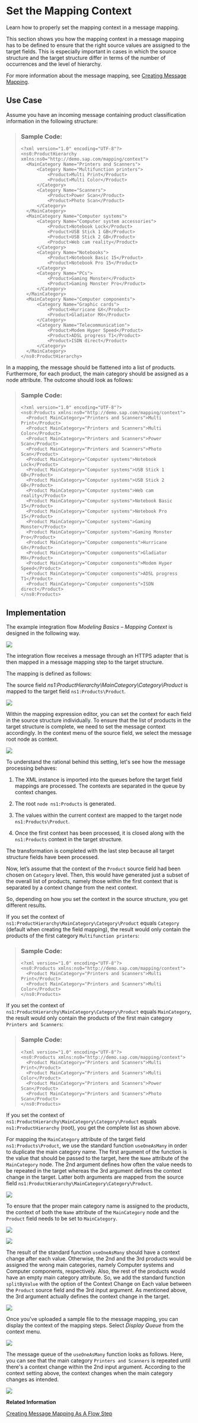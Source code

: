 <!-- loio7a238c0b773e4aa19f2fbffb0b545a70 -->

# Set the Mapping Context

Learn how to properly set the mapping context in a message mapping.

This section shows you how the mapping context in a message mapping has to be defined to ensure that the right source values are assigned to the target fields. This is especially important in cases in which the source structure and the target structure differ in terms of the number of occurrences and the level of hierarchy.

For more information about the message mapping, see [Creating Message Mapping](creating-message-mapping-as-a-flow-step-3d5cb7f.md).



<a name="loio7a238c0b773e4aa19f2fbffb0b545a70__section_tgn_341_cnb"/>

## Use Case

Assume you have an incoming message containing product classification information in the following structure:

> ### Sample Code:  
> ```
> <?xml version="1.0" encoding="UTF-8"?>
> <ns0:ProductHierarchy xmlns:ns0="http://demo.sap.com/mapping/context">
> 	<MainCategory Name="Printers and Scanners">
> 		<Category Name="Multifunction printers">
> 			<Product>Multi Print</Product>
> 			<Product>Multi Color</Product>
> 		</Category>
> 		<Category Name="Scanners">
> 			<Product>Power Scan</Product>
> 			<Product>Photo Scan</Product>
> 		</Category>	
> 	</MainCategory>
> 	<MainCategory Name="Computer systems">
> 		<Category Name="Computer system accessories">
> 			<Product>Notebook Lock</Product>
> 			<Product>USB Stick 1 GB</Product>
> 			<Product>USB Stick 2 GB</Product>
> 			<Product>Web cam reality</Product>
> 		</Category>
> 		<Category Name="Notebooks">
> 			<Product>Notebook Basic 15</Product>
> 			<Product>Notebook Pro 15</Product>
> 		</Category>
> 		<Category Name="PCs">
> 			<Product>Gaming Monster</Product>
> 			<Product>Gaming Monster Pro</Product>
> 		</Category>		
> 	</MainCategory>
> 	<MainCategory Name="Computer components">
> 		<Category Name="Graphic cards">
> 			<Product>Hurricane GX</Product>
> 			<Product>Gladiator MX</Product>
> 		</Category>
> 		<Category Name="Telecommunication">
> 			<Product>Modem Hyper Speed</Product>
> 			<Product>ADSL progress T1</Product>
> 			<Product>ISDN direct</Product>
> 		</Category>	
> 	</MainCategory>
> </ns0:ProductHierarchy>
> ```

In a mapping, the message should be flattened into a list of products. Furthermore, for each product, the main category should be assigned as a node attribute. The outcome should look as follows:

> ### Sample Code:  
> ```
> <?xml version="1.0" encoding="UTF-8"?>
> <ns0:Products xmlns:ns0="http://demo.sap.com/mapping/context">
> 	<Product MainCategory="Printers and Scanners">Multi Print</Product>
> 	<Product MainCategory="Printers and Scanners">Multi Color</Product>
> 	<Product MainCategory="Printers and Scanners">Power Scan</Product>
> 	<Product MainCategory="Printers and Scanners">Photo Scan</Product>
> 	<Product MainCategory="Computer systems">Notebook Lock</Product>
> 	<Product MainCategory="Computer systems">USB Stick 1 GB</Product>
> 	<Product MainCategory="Computer systems">USB Stick 2 GB</Product>
> 	<Product MainCategory="Computer systems">Web cam reality</Product>
> 	<Product MainCategory="Computer systems">Notebook Basic 15</Product>
> 	<Product MainCategory="Computer systems">Notebook Pro 15</Product>
> 	<Product MainCategory="Computer systems">Gaming Monster</Product>
> 	<Product MainCategory="Computer systems">Gaming Monster Pro</Product>
> 	<Product MainCategory="Computer components">Hurricane GX</Product>
> 	<Product MainCategory="Computer components">Gladiator MX</Product>
> 	<Product MainCategory="Computer components">Modem Hyper Speed</Product>
> 	<Product MainCategory="Computer components">ADSL progress T1</Product>
> 	<Product MainCategory="Computer components">ISDN direct</Product>
> </ns0:Products>
> ```



<a name="loio7a238c0b773e4aa19f2fbffb0b545a70__section_ym5_rfb_cnb"/>

## Implementation

The example integration flow *Modeling Basics – Mapping Context* is designed in the following way.

![](images/2009_1_Mapping-Context_iflow_0aeb77a.png)

The integration flow receives a message through an HTTPS adapter that is then mapped in a message mapping step to the target structure.

The mapping is defined as follows:

The source field *ns1:ProductHierarchy\\MainCategory\\Category\\Product* is mapped to the target field `ns1:Products\Product`.

![](images/2009_2_Mapping-Context_mappin_29bab5a.png)

Within the mapping expression editor, you can set the context for each field in the source structure individually. To ensure that the list of products in the target structure is complete, we need to set the message context accordingly. In the context menu of the source field, we select the message root node as context.

![](images/2009_3_Mapping-Context_menu_9abf6ec.png)

To understand the rational behind this setting, let's see how the message processing behaves:

1.  The XML instance is imported into the queues before the target field mappings are processed. The contexts are separated in the queue by context changes.

2.  The root `node ns1:Products` is generated.

3.  The values within the current context are mapped to the target node `ns1:Products\Product`.

4.  Once the first context has been processed, it is closed along with the `ns1:Products` context in the target structure.


The transformation is completed with the last step because all target structure fields have been processed.

Now, let’s assume that the context of the `Product` source field had been chosen on `Category` level. Then, this would have generated just a subset of the overall list of products, namely those within the first context that is separated by a context change from the next context.

So, depending on how you set the context in the source structure, you get different results.

If you set the context of `ns1:ProductHierarchy\MainCategory\Category\Product` equals `Category` \(default when creating the field mapping\), the result would only contain the products of the first category `Multifunction printers`:

> ### Sample Code:  
> ```
> <?xml version="1.0" encoding="UTF-8"?>
> <ns0:Products xmlns:ns0="http://demo.sap.com/mapping/context">
> 	<Product MainCategory="Printers and Scanners">Multi Print</Product>
> 	<Product MainCategory="Printers and Scanners">Multi Color</Product>
> </ns0:Products>
> ```

If you set the context of `ns1:ProductHierarchy\MainCategory\Category\Product` equals `MainCategory`, the result would only contain the products of the first main category `Printers and Scanners`:

> ### Sample Code:  
> ```
> <?xml version="1.0" encoding="UTF-8"?>
> <ns0:Products xmlns:ns0="http://demo.sap.com/mapping/context">
> 	<Product MainCategory="Printers and Scanners">Multi Print</Product>
> 	<Product MainCategory="Printers and Scanners">Multi Color</Product>
> 	<Product MainCategory="Printers and Scanners">Power Scan</Product>
> 	<Product MainCategory="Printers and Scanners">Photo Scan</Product>
> </ns0:Products>
> ```

If you set the context of `ns1:ProductHierarchy\MainCategory\Category\Product` equals `ns1:ProductHierarchy` \(root\), you get the complete list as shown above.

For mapping the `MainCategory` attribute of the target field `ns1:Products\Product`, we use the standard function `useOneAsMany` in order to duplicate the main category name. The first argument of the function is the value that should be passed to the target, here the `Name` attribute of the `MainCategory` node. The 2nd argument defines how often the value needs to be repeated in the target whereas the 3rd argument defines the context change in the target. Latter both arguments are mapped from the source field `ns1:ProductHierarchy\MainCategory\Category\Product`.

![](images/2009_4_Mapping-Context_mappin_15303a4.png)

To ensure that the proper main category name is assigned to the products, the context of both the `Name` attribute of the `MainCategory` node and the `Product` field needs to be set to `MainCategory`.

![](images/2009_5_Mapping-Context_menu_4e5198e.png)

![](images/2009_6_Mapping-Context_menu_a46bb12.png)

The result of the standard function `useOneAsMany` should have a context change after each value. Otherwise, the 2nd and the 3rd products would be assigned the wrong main categories, namely Computer systems and Computer components, respectively. Also, the rest of the products would have an empty main category attribute. So, we add the standard function `splitByValue` with the option of the Context Change on Each value between the `Product` source field and the 3rd input argument. As mentioned above, the 3rd argument actually defines the context change in the target.

![](images/2009_7_Mapping-Context_argument_a7ffb54.png)

Once you've uploaded a sample file to the message mapping, you can display the context of the mapping steps. Select *Display Queue* from the context menu.

![](images/2009_8_Mapping-Context_argument_99232ae.png)

The message queue of the `useOneAsMany` function looks as follows. Here, you can see that the main category `Printers and Scanners` is repeated until there's a context change within the 2nd input argument. According to the context setting above, the context changes when the main category changes as intended.

![](images/2009_9_Mapping-Context_message-queue_22eacef.png)

**Related Information**  


[Creating Message Mapping As A Flow Step](creating-message-mapping-as-a-flow-step-3d5cb7f.md "")

